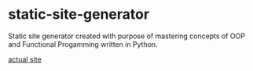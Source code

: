 # static-site-generator
Static site generator created with purpose of mastering concepts of OOP and Functional Progamming written in Python.

[actual site](https://greetingromansoldier.github.io/static-site-generator/)
